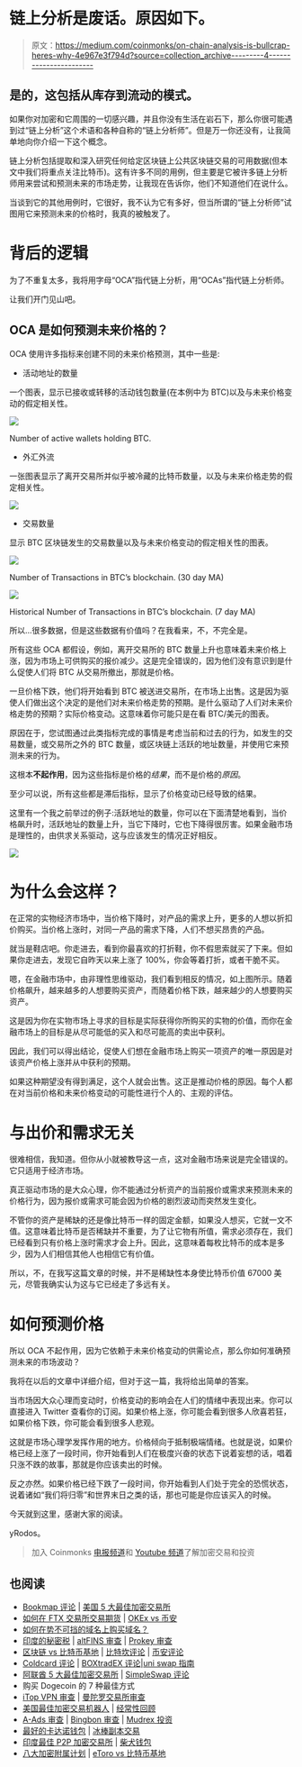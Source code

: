 # 链上分析是废话。原因如下。

> 原文：<https://medium.com/coinmonks/on-chain-analysis-is-bullcrap-heres-why-4e967e3f794d?source=collection_archive---------4----------------------->

## 是的，这包括从库存到流动的模式。

如果你对加密和它周围的一切感兴趣，并且你没有生活在岩石下，那么你很可能遇到过“链上分析”这个术语和各种自称的“链上分析师”。但是万一你还没有，让我简单地向你介绍一下这个概念。

链上分析包括提取和深入研究任何给定区块链上公共区块链交易的可用数据(但本文中我们将重点关注比特币)。这有许多不同的用例，但主要是它被许多链上分析师用来尝试和预测未来的市场走势，让我现在告诉你，他们不知道他们在说什么。

当谈到它的其他用例时，它很好，我不认为它有多好，但当所谓的“链上分析师”试图用它来预测未来的价格时，我真的被触发了。

# 背后的逻辑

为了不重复太多，我将用字母“OCA”指代链上分析，用“OCAs”指代链上分析师。

让我们开门见山吧。

## **OCA 是如何预测未来价格的？**

OCA 使用许多指标来创建不同的未来价格预测，其中一些是:

*   活动地址的数量

一个图表，显示已接收或转移的活动钱包数量(在本例中为 BTC)以及与未来价格变动的假定相关性。

![](img/b89a5c7b09c91b151525446438d1d740.png)

Number of active wallets holding BTC.

*   外汇外流

一张图表显示了离开交易所并似乎被冷藏的比特币数量，以及与未来价格走势的假定相关性。

![](img/0d852d79c9d97a7dff12983411485720.png)

*   交易数量

显示 BTC 区块链发生的交易数量以及与未来价格变动的假定相关性的图表。

![](img/41a0415784442864ca41b83c49a1e17b.png)

Number of Transactions in BTC’s blockchain. (30 day MA)

![](img/4f6351335358d79b4a0d75443ca4f102.png)

Historical Number of Transactions in BTC’s blockchain. (7 day MA)

所以…很多数据，但是这些数据有价值吗？在我看来，不，不完全是。

所有这些 OCA 都假设，例如，离开交易所的 BTC 数量上升也意味着未来价格上涨，因为市场上可供购买的报价减少。这是完全错误的，因为他们没有意识到是什么促使人们将 BTC 从交易所撤出，那就是价格。

一旦价格下跌，他们将开始看到 BTC 被送进交易所，在市场上出售。这是因为驱使人们做出这个决定的是他们对未来价格走势的预期。是什么驱动了人们对未来价格走势的预期？实际价格变动。这意味着你可能只是在看 BTC/美元的图表。

原因在于，您试图通过此类指标完成的事情是考虑当前和过去的行为，如发生的交易数量，或交易所之外的 BTC 数量，或区块链上活跃的地址数量，并使用它来预测未来的行为。

这根本**不起作用**，因为这些指标是价格的*结果*，而不是价格的*原因*。

至少可以说，所有这些都是滞后指标，显示了价格变动已经导致的结果。

这里有一个我之前举过的例子:活跃地址的数量，你可以在下面清楚地看到，当价格飙升时，活跃地址的数量上升，当它下降时，它也下降得很厉害。如果金融市场是理性的，由供求关系驱动，这与应该发生的情况正好相反。

![](img/e189929ad5408513879f086ff29acaba.png)

# 为什么会这样？

在正常的实物经济市场中，当价格下降时，对产品的需求上升，更多的人想以折扣价购买。当价格上涨时，对同一产品的需求下降，人们不想买昂贵的产品。

就当是鞋店吧。你走进去，看到你最喜欢的打折鞋，你不假思索就买了下来。但如果你走进去，发现它自昨天以来上涨了 100%，你会等着打折，或者干脆不买。

嗯，在金融市场中，由非理性思维驱动，我们看到相反的情况，如上图所示。随着价格飙升，越来越多的人想要购买资产，而随着价格下跌，越来越少的人想要购买资产。

这是因为你在实物市场上寻求的目标是实际获得你所购买的实物的价值，而你在金融市场上的目标是从尽可能低的买入和尽可能高的卖出中获利。

因此，我们可以得出结论，促使人们想在金融市场上购买一项资产的唯一原因是对该资产价格上涨并从中获利的预期。

如果这种期望没有得到满足，这个人就会出售。这正是推动价格的原因。每个人都在对当前价格和未来价格变动的可能性进行个人的、主观的评估。

# 与出价和需求无关

很难相信，我知道。但你从小就被教导这一点，这对金融市场来说是完全错误的。它只适用于经济市场。

真正驱动市场的是大众心理，你不能通过分析资产的当前报价或需求来预测未来的价格行为，因为报价或需求可能会因为价格的剧烈波动而突然发生变化。

不管你的资产是稀缺的还是像比特币一样的固定金额，如果没人想买，它就一文不值。这意味着比特币是否稀缺并不重要，为了让它物有所值，需求必须存在，我们已经看到只有价格上涨时需求才会上升。因此，这意味着每枚比特币的成本是多少，因为人们相信其他人也相信它有价值。

所以，不，在我写这篇文章的时候，并不是稀缺性本身使比特币价值 67000 美元，尽管我确实认为这与它已经走了多远有关。

# 如何预测价格

所以 OCA 不起作用，因为它依赖于未来价格变动的供需论点，那么你如何准确预测未来的市场波动？

我将在以后的文章中详细介绍，但对于这一篇，我将给出简单的答案。

当市场因大众心理而变动时，价格变动的影响会在人们的情绪中表现出来。你可以直接进入 Twitter 查看你的订阅。如果价格上涨，你可能会看到很多人欣喜若狂，如果价格下跌，你可能会看到很多人悲观。

这就是市场心理学发挥作用的地方。价格倾向于抵制极端情绪。也就是说，如果价格已经上涨了一段时间，你开始看到人们在极度兴奋的状态下说着妄想的话，唱着只涨不跌的故事，那就是你应该卖出的时候。

反之亦然。如果价格已经下跌了一段时间，你开始看到人们处于完全的恐慌状态，说着诸如“我们将归零”和世界末日之类的话，那也可能是你应该买入的时候。

今天就到这里，感谢大家的阅读。

yRodos。

> 加入 Coinmonks [电报频道](https://t.me/coincodecap)和 [Youtube 频道](https://www.youtube.com/c/coinmonks/videos)了解加密交易和投资

## 也阅读

*   [Bookmap 评论](https://blog.coincodecap.com/bookmap-review-2021-best-trading-software) | [美国 5 大最佳加密交易所](https://blog.coincodecap.com/crypto-exchange-usa)
*   [如何在 FTX 交易所交易期货](https://blog.coincodecap.com/ftx-futures-trading) | [OKEx vs 币安](https://blog.coincodecap.com/okex-vs-binance)
*   [如何在势不可挡的域名上购买域名？](https://blog.coincodecap.com/buy-domain-on-unstoppable-domains)
*   [印度的秘密税](https://blog.coincodecap.com/crypto-tax-india) | [altFINS 审查](https://blog.coincodecap.com/altfins-review) | [Prokey 审查](/coinmonks/prokey-review-26611173c13c)
*   [区块链 vs 比特币基地](https://blog.coincodecap.com/blockfi-vs-coinbase) | [比特坎评论](https://blog.coincodecap.com/bitkan-review) | [币安评论](/coinmonks/binance-review-ee10d3bf3b6e)
*   [Coldcard 评论](https://blog.coincodecap.com/coldcard-review) | [BOXtradEX 评论](https://blog.coincodecap.com/boxtradex-review)|[uni swap 指南](https://blog.coincodecap.com/uniswap)
*   [阿联酋 5 大最佳加密交易所](https://blog.coincodecap.com/best-crypto-exchanges-in-uae) | [SimpleSwap 评论](https://blog.coincodecap.com/simpleswap-review)
*   购买 Dogecoin 的 7 种最佳方式
*   [iTop VPN 审查](https://blog.coincodecap.com/itop-vpn-review) | [曼陀罗交易所审查](https://blog.coincodecap.com/mandala-exchange-review)
*   [美国最佳加密交易机器人](https://blog.coincodecap.com/crypto-trading-bots-in-the-us) | [经常性回顾](https://blog.coincodecap.com/changelly-review)
*   [A-Ads 审查](https://blog.coincodecap.com/a-ads-review) | [Bingbon 审查](https://blog.coincodecap.com/bingbon-review) | [Mudrex 投资](https://blog.coincodecap.com/mudrex-invest-review-the-best-way-to-invest-in-crypto)
*   [最好的卡达诺钱包](https://blog.coincodecap.com/best-cardano-wallets) | [冰棒副本交易](https://blog.coincodecap.com/bingbon-copy-trading)
*   [印度最佳 P2P 加密交易所](https://blog.coincodecap.com/p2p-crypto-exchanges-in-india) | [柴犬钱包](https://blog.coincodecap.com/baby-shiba-inu-wallets)
*   [八大加密附属计划](https://blog.coincodecap.com/crypto-affiliate-programs) | [eToro vs 比特币基地](https://blog.coincodecap.com/etoro-vs-coinbase)